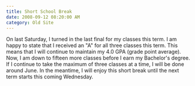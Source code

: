 ```yaml
---
title: Short School Break
date: 2008-09-12 08:20:00 AM
category: Old Site
---
```


On last Saturday, I turned in the last final for my classes this term. I am happy to state that I received an "A" for all three classes this term. This means that I will continue to maintain my 4.0 GPA (grade point average). Now, I am down to fifteen more classes before I earn my Bachelor's degree. If I continue to take the maximum of three classes at a time, I will be done around June. In the meantime, I will enjoy this short break until the next term starts this coming Wednesday.
